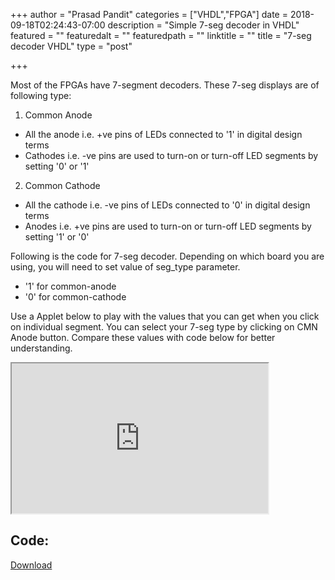 +++
author = "Prasad Pandit"
categories = ["VHDL","FPGA"]
date = 2018-09-18T02:24:43-07:00
description = "Simple 7-seg decoder in VHDL"
featured = ""
featuredalt = ""
featuredpath = ""
linktitle = ""
title = "7-seg decoder VHDL"
type = "post"

+++

Most of the FPGAs have 7-segment decoders. These 7-seg displays are of following type:

1. Common Anode
  * All the anode i.e. +ve pins of LEDs connected to '1' in digital design terms
  * Cathodes i.e. -ve pins are used to turn-on or turn-off LED segments by setting '0' or '1'
2. Common Cathode
  * All the cathode i.e. -ve pins of LEDs connected to '0' in digital design terms
  * Anodes i.e. +ve pins are used to turn-on or turn-off LED segments by setting '1' or '0'

Following is the code for 7-seg decoder. Depending on which board you are using, you will need to set value of seg_type parameter.

* '1' for common-anode
* '0' for common-cathode

Use a Applet below to play with the values that you can get when you click on individual segment.
You can select your 7-seg type by clicking on CMN Anode button. Compare these values with code below for better understanding.

<iframe src="https://editor.p5js.org/Tonystark4009/sketches/HkL3js_t7" style="width:410px; height:240px;"></iframe>

## Code:
<a class="github-button" href="https://github.com/vhdlcodes/seg7_decoder_vhdl/archive/master.zip" data-icon="octicon-cloud-download" data-size="large" aria-label="Download From GitHub" align="right">Download</a>
<script src="https://gist.github.com/prasadp4009/4a0d58cafa3739eb6f81e164188a05f4.js"></script>

<!-- Place this tag in your head or just before your close body tag. -->
<script async defer src="https://buttons.github.io/buttons.js"></script>
